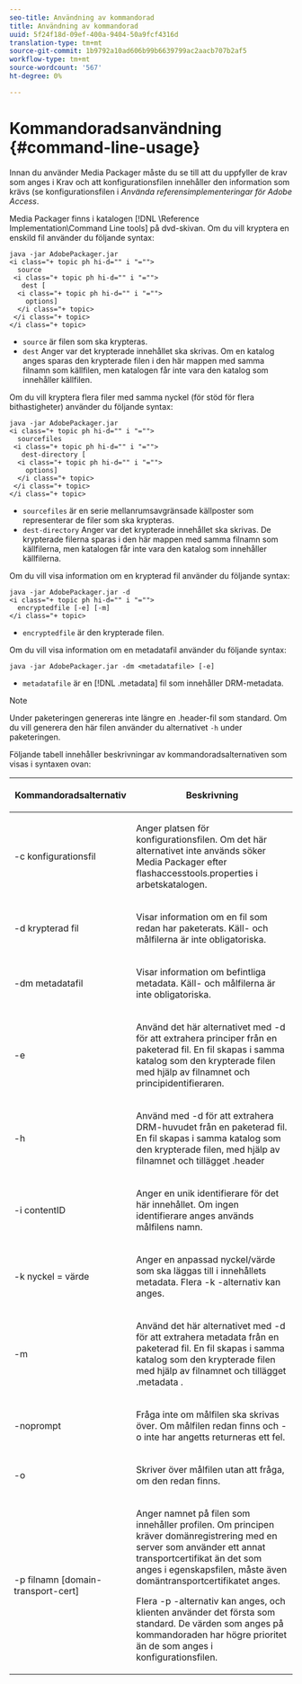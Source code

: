 ```yaml
---
seo-title: Användning av kommandorad
title: Användning av kommandorad
uuid: 5f24f18d-09ef-400a-9404-50a9fcf4316d
translation-type: tm+mt
source-git-commit: 1b9792a10ad606b99b6639799ac2aacb707b2af5
workflow-type: tm+mt
source-wordcount: '567'
ht-degree: 0%

---
```



# Kommandoradsanvändning {#command-line-usage}

Innan du använder Media Packager måste du se till att du uppfyller de krav som anges i Krav och att konfigurationsfilen innehåller den information som krävs (se konfigurationsfilen i *Använda referensimplementeringar för Adobe Access*.

Media Packager finns i katalogen [!DNL \Reference Implementation\Command Line tools] på dvd-skivan. Om du vill kryptera en enskild fil använder du följande syntax:

```
java -jar AdobePackager.jar  
<i class="+ topic ph hi-d="" i "="">
  source  
 <i class="+ topic ph hi-d="" i "="">
   dest [ 
  <i class="+ topic ph hi-d="" i "="">
    options] 
  </i class="+ topic> 
 </i class="+ topic> 
</i class="+ topic>
```

* `source` är filen som ska krypteras.
* `dest` Anger var det krypterade innehållet ska skrivas. Om en katalog anges sparas den krypterade filen i den här mappen med samma filnamn som källfilen, men katalogen får inte vara den katalog som innehåller källfilen.

Om du vill kryptera flera filer med samma nyckel (för stöd för flera bithastigheter) använder du följande syntax:

```
java -jar AdobePackager.jar  
<i class="+ topic ph hi-d="" i "="">
  sourcefiles  
 <i class="+ topic ph hi-d="" i "="">
   dest-directory [ 
  <i class="+ topic ph hi-d="" i "="">
    options] 
  </i class="+ topic> 
 </i class="+ topic> 
</i class="+ topic>
```

* `sourcefiles` är en serie mellanrumsavgränsade källposter som representerar de filer som ska krypteras.
* `dest-directory` Anger var det krypterade innehållet ska skrivas. De krypterade filerna sparas i den här mappen med samma filnamn som källfilerna, men katalogen får inte vara den katalog som innehåller källfilerna.

Om du vill visa information om en krypterad fil använder du följande syntax:

```
java -jar AdobePackager.jar -d  
<i class="+ topic ph hi-d="" i "="">
  encryptedfile [-e] [-m] 
</i class="+ topic>
```

* `encryptedfile` är den krypterade filen.

Om du vill visa information om en metadatafil använder du följande syntax:

```
java -jar AdobePackager.jar -dm <metadatafile> [-e]
```

* `metadatafile` är en  [!DNL .metadata] fil som innehåller DRM-metadata.

>[!NOTE]
>
>Under paketeringen genereras inte längre en .header-fil som standard. Om du vill generera den här filen använder du alternativet `-h` under paketeringen.

Följande tabell innehåller beskrivningar av kommandoradsalternativen som visas i syntaxen ovan:

<table frame="all" colsep="1" rowsep="1" class="+ topic/table adobe-d/table " id="table_wgz_spy_n4"> 
 <thead class="- topic/thead "> 
  <tr rowsep="1" class="- topic/row "> 
   <th colname="1" class="- topic/entry entry"> <p class="- topic/p ">Kommandoradsalternativ </p> </th> 
   <th colname="2" class="- topic/entry entry"> <p class="- topic/p ">Beskrivning </p> </th> 
  </tr> 
 </thead>
 <tbody class="- topic/tbody "> 
  <tr rowsep="1" class="- topic/row "> 
   <td colname="1" class="- topic/entry "> <p class="- topic/p ">-c <span class="+ topic/ph pr-d/codeph codeph"> konfigurationsfil </span> </p> </td> 
   <td colname="2" class="- topic/entry "> <p class="- topic/p ">Anger platsen för konfigurationsfilen. Om det här alternativet inte används söker Media Packager efter <span class="filepath"> flashaccesstools.properties </span> i arbetskatalogen. </p> </td> 
  </tr> 
  <tr rowsep="1" class="- topic/row "> 
   <td colname="1" class="- topic/entry "> <p class="- topic/p ">-d <span class="+ topic/ph pr-d/codeph codeph"> krypterad fil </span> </p> </td> 
   <td colname="2" class="- topic/entry "> <p class="- topic/p ">Visar information om en fil som redan har paketerats. Käll- och målfilerna är inte obligatoriska. </p> </td> 
  </tr> 
  <tr rowsep="1" class="- topic/row "> 
   <td colname="1" class="- topic/entry "> <p class="- topic/p ">-dm <span class="+ topic/ph pr-d/codeph codeph"> metadatafil </span> </p> </td> 
   <td colname="2" class="- topic/entry "> <p class="- topic/p ">Visar information om befintliga metadata. Käll- och målfilerna är inte obligatoriska. </p> </td> 
  </tr> 
  <tr rowsep="1" class="- topic/row "> 
   <td colname="1" class="- topic/entry "> <p class="- topic/p ">-e </p> </td> 
   <td colname="2" class="- topic/entry "> <p class="- topic/p ">Använd det här alternativet med <span class="codeph"> -d </span> för att extrahera principer från en paketerad fil. En fil skapas i samma katalog som den krypterade filen med hjälp av filnamnet och principidentifieraren. </p> </td> 
  </tr> 
  <tr rowsep="1" class="- topic/row "> 
   <td colname="1" class="- topic/entry "> <p class="- topic/p ">-h </p> </td> 
   <td colname="2" class="- topic/entry "> <p class="- topic/p ">Använd med <span class="codeph"> -d </span> för att extrahera DRM-huvudet från en paketerad fil. En fil skapas i samma katalog som den krypterade filen, med hjälp av filnamnet och tillägget <span class="filepath"> .header </span> </p> </td> 
  </tr> 
  <tr rowsep="1" class="- topic/row "> 
   <td colname="1" class="- topic/entry "> <p class="- topic/p ">-i <span class="+ topic/ph pr-d/codeph codeph"> contentID </span> </p> </td> 
   <td colname="2" class="- topic/entry "> <p class="- topic/p ">Anger en unik identifierare för det här innehållet. Om ingen identifierare anges används målfilens namn. </p> </td> 
  </tr> 
  <tr rowsep="1" class="- topic/row "> 
   <td colname="1" class="- topic/entry "> <p class="- topic/p ">-k <span class="+ topic/ph pr-d/codeph codeph"> nyckel </span>= <span class="+ topic/ph pr-d/codeph codeph"> värde </span> </p> </td> 
   <td colname="2" class="- topic/entry "> <p class="- topic/p ">Anger en anpassad nyckel/värde som ska läggas till i innehållets metadata. Flera <span class="codeph"> -k </span>-alternativ kan anges. </p> </td> 
  </tr> 
  <tr rowsep="1" class="- topic/row "> 
   <td colname="1" class="- topic/entry "> <p class="- topic/p ">-m </p> </td> 
   <td colname="2" class="- topic/entry "> <p class="- topic/p ">Använd det här alternativet med <span class="codeph"> -d </span> för att extrahera metadata från en paketerad fil. En fil skapas i samma katalog som den krypterade filen med hjälp av filnamnet och tillägget <span class="codeph"> .metadata </span>. </p> </td> 
  </tr> 
  <tr rowsep="1" class="- topic/row "> 
   <td colname="1" class="- topic/entry "> <p class="- topic/p ">-noprompt </p> </td> 
   <td colname="2" class="- topic/entry "> <p class="- topic/p ">Fråga inte om målfilen ska skrivas över. Om målfilen redan finns och <span class="codeph"> -o </span> inte har angetts returneras ett fel. </p> </td> 
  </tr> 
  <tr rowsep="1" class="- topic/row "> 
   <td colname="1" class="- topic/entry "> <p class="- topic/p ">-o </p> </td> 
   <td colname="2" class="- topic/entry "> <p class="- topic/p ">Skriver över målfilen utan att fråga, om den redan finns. </p> </td> 
  </tr> 
  <tr rowsep="0" class="- topic/row "> 
   <td colname="1" class="- topic/entry "> <p class="- topic/p ">-p <span class="+ topic/ph pr-d/codeph codeph"> filnamn [domain-transport-cert] </span> </p> </td> 
   <td colname="2" class="- topic/entry "> <p class="- topic/p ">Anger namnet på filen som innehåller profilen. Om principen kräver domänregistrering med en server som använder ett annat transportcertifikat än det som anges i egenskapsfilen, måste även domäntransportcertifikatet anges. </p> <p class="- topic/p ">Flera <span class="codeph"> -p </span>-alternativ kan anges, och klienten använder det första som standard. De värden som anges på kommandoraden har högre prioritet än de som anges i konfigurationsfilen. </p> </td> 
  </tr> 
 </tbody> 
</table>

